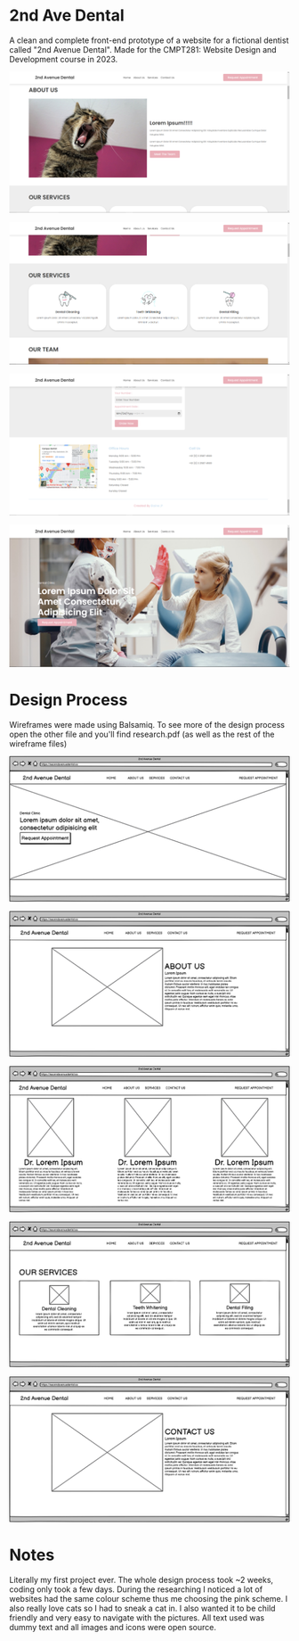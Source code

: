 
# 2nd Ave Dental

A clean and complete front-end prototype of a website for a fictional dentist called "2nd Avenue Dental". Made for the CMPT281: Website Design and Development course in 2023.

![alt text](https://github.com/ela7ne/2nd-ave-dental/blob/master/images/d1.png "sc 1")

![alt text](https://github.com/ela7ne/2nd-ave-dental/blob/master/images/d2.png "sc 2")

![alt text](https://github.com/ela7ne/2nd-ave-dental/blob/master/images/d3.png "sc 3")

![alt text](https://github.com/ela7ne/2nd-ave-dental/blob/master/images/d4.png "sc 4")

# Design Process
Wireframes were made using Balsamiq. To see more of the design process open the other file and you'll find research.pdf (as well as the rest of the wireframe files)

![alt text](https://github.com/ela7ne/2nd-ave-dental/blob/master/images/wireframes_page-0001.jpg "wireframe pg 1")

![alt text](https://github.com/ela7ne/2nd-ave-dental/blob/master/images/wireframes_page-0003.jpg "wireframe pg 3")

![alt text](https://github.com/ela7ne/2nd-ave-dental/blob/master/images/wireframes_page-0004.jpg "wireframe pg 4")

![alt text](https://github.com/ela7ne/2nd-ave-dental/blob/master/images/wireframes_page-0006.jpg "wireframe pg 6")

![alt text](https://github.com/ela7ne/2nd-ave-dental/blob/master/images/wireframes_page-0007.jpg "wireframe pg 7")

# Notes
Literally my first project ever. The whole design process took ~2 weeks, coding only took a few days. During the researching I noticed a lot of websites had the same colour scheme thus me choosing the pink scheme. I also really love cats so I had to sneak a cat in. I also wanted it to be child friendly and very easy to navigate with the pictures. All text used was dummy text and all images and icons were open source. 